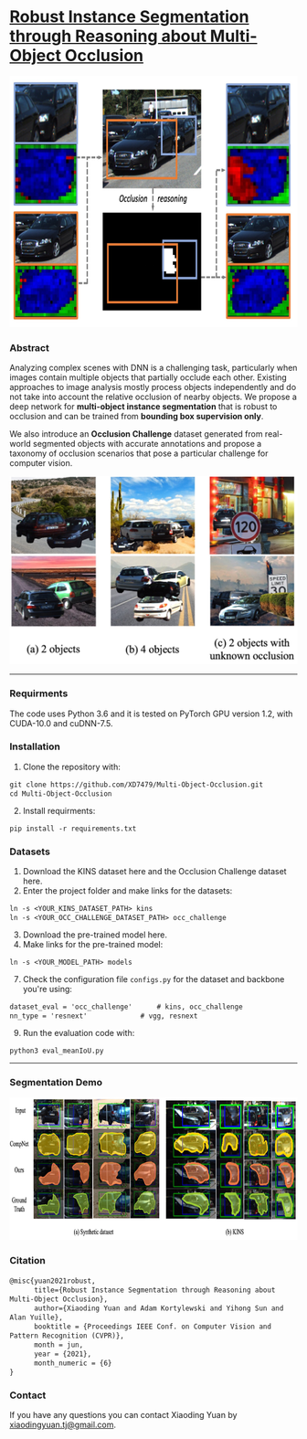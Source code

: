 # [Robust Instance Segmentation through Reasoning about Multi-Object Occlusion](https://arxiv.org/abs/2012.02107)


<img src="images/figure_1.jpg" width="760" height="440" alt="figure1"/>

### Abstract

Analyzing complex scenes with DNN is a challenging task, particularly when images contain multiple objects that partially occlude each other. Existing approaches to image analysis mostly process objects independently and do not take into account the relative occlusion of nearby objects. We propose a deep network for **multi-object instance segmentation** that is robust to occlusion and can be trained from **bounding box supervision only**. 

We also introduce an **Occlusion Challenge** dataset generated from real-world segmented objects with accurate annotations and propose a taxonomy of occlusion scenarios that pose a particular challenge for computer vision.

<img src="images/synth_data_visual.jpg" width="570" height="330" alt="occ_challenge_dataset"/>


------------

### Requirments
The code uses Python 3.6 and it is tested on PyTorch GPU version 1.2, with CUDA-10.0 and cuDNN-7.5.

### Installation
1. Clone the repository with:
```
git clone https://github.com/XD7479/Multi-Object-Occlusion.git
cd Multi-Object-Occlusion
```
2. Install requirments:
```
pip install -r requirements.txt
```
### Datasets
1. Download the KINS dataset here and the Occlusion Challenge dataset here.
2. Enter the project folder and make links for the datasets:
```
ln -s <YOUR_KINS_DATASET_PATH> kins
ln -s <YOUR_OCC_CHALLENGE_DATASET_PATH> occ_challenge
```
3. Download the pre-trained model here.
4. Make links for the pre-trained model:
```
ln -s <YOUR_MODEL_PATH> models
```
7. Check the configuration file `configs.py` for the dataset and backbone you're using:
```
dataset_eval = 'occ_challenge'      # kins, occ_challenge
nn_type = 'resnext'             # vgg, resnext

```
9. Run the evaluation code with:
```
python3 eval_meanIoU.py
```

-----------
### Segmentation Demo


<img src="images/visual_seg_synth.jpg" width="1000" height="250" alt="demo"/>

### Citation

```
@misc{yuan2021robust,
      title={Robust Instance Segmentation through Reasoning about Multi-Object Occlusion}, 
      author={Xiaoding Yuan and Adam Kortylewski and Yihong Sun and Alan Yuille},
      booktitle = {Proceedings IEEE Conf. on Computer Vision and Pattern Recognition (CVPR)},
      month = jun,
      year = {2021},
      month_numeric = {6}
}
```

### Contact
If you have any questions you can contact Xiaoding Yuan by xiaodingyuan.tj@gmail.com.



